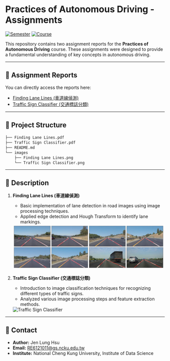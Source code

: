 # Practices of Autonomous Driving - Assignments

[![Semester](https://img.shields.io/badge/Semester-Fall%202023-blue)]() [![Course](https://img.shields.io/badge/Course-Practices%20of%20Autonomous%20Driving-orange)]()

This repository contains two assignment reports for the **Practices of Autonomous Driving** course. These assignments were designed to provide a fundamental understanding of key concepts in autonomous driving.

---

## 📄 Assignment Reports

You can directly access the reports here:
- [Finding Lane Lines (車道線偵測)](./Finding%20Lane%20Lines.pdf)
- [Traffic Sign Classifier (交通標誌分類)](./Traffic%20Sign%20Classifier.pdf)

---

## 📂 Project Structure
```
├── Finding Lane Lines.pdf
├── Traffic Sign Classifier.pdf
├── README.md
└── images
    ├── Finding Lane Lines.png
    └── Traffic Sign Classifier.png
```

---

## 📌 Description
1. **Finding Lane Lines (車道線偵測)**
   - Basic implementation of lane detection in road images using image processing techniques.
   - Applied edge detection and Hough Transform to identify lane markings.

   <img src='images/Finding%20Lane%20Lines.png' alt='Finding Lane Lines' width='600'>

2. **Traffic Sign Classifier (交通標誌分類)**
   - Introduction to image classification techniques for recognizing different types of traffic signs.
   - Analyzed various image processing steps and feature extraction methods.

   <img src='images/Traffic%20Sign%20Classifier.png' alt='Traffic Sign Classifier' width='600'>

---

## 📝 Contact
- **Author:** Jen Lung Hsu
- **Email:** RE6121011@gs.ncku.edu.tw
- **Institute:** National Cheng Kung University, Institute of Data Science
